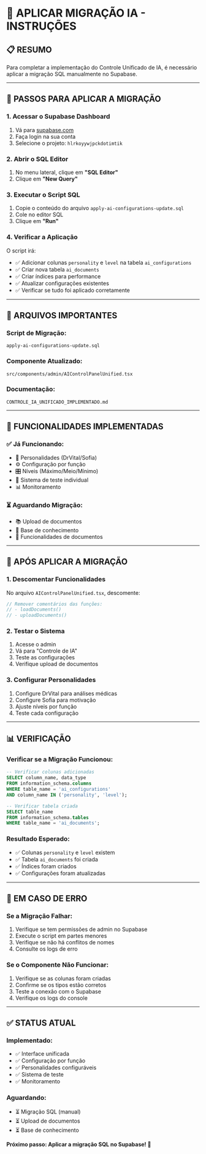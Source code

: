 # 🔧 APLICAR MIGRAÇÃO IA - INSTRUÇÕES

## 📋 **RESUMO**

Para completar a implementação do Controle Unificado de IA, é necessário aplicar a migração SQL manualmente no Supabase.

---

## 🚀 **PASSOS PARA APLICAR A MIGRAÇÃO**

### **1. Acessar o Supabase Dashboard**
1. Vá para [supabase.com](https://supabase.com)
2. Faça login na sua conta
3. Selecione o projeto: `hlrkoyywjpckdotimtik`

### **2. Abrir o SQL Editor**
1. No menu lateral, clique em **"SQL Editor"**
2. Clique em **"New Query"**

### **3. Executar o Script SQL**
1. Copie o conteúdo do arquivo `apply-ai-configurations-update.sql`
2. Cole no editor SQL
3. Clique em **"Run"**

### **4. Verificar a Aplicação**
O script irá:
- ✅ Adicionar colunas `personality` e `level` na tabela `ai_configurations`
- ✅ Criar nova tabela `ai_documents`
- ✅ Criar índices para performance
- ✅ Atualizar configurações existentes
- ✅ Verificar se tudo foi aplicado corretamente

---

## 📁 **ARQUIVOS IMPORTANTES**

### **Script de Migração:**
```
apply-ai-configurations-update.sql
```

### **Componente Atualizado:**
```
src/components/admin/AIControlPanelUnified.tsx
```

### **Documentação:**
```
CONTROLE_IA_UNIFICADO_IMPLEMENTADO.md
```

---

## 🔧 **FUNCIONALIDADES IMPLEMENTADAS**

### **✅ Já Funcionando:**
- 🧠 Personalidades (DrVital/Sofia)
- ⚙️ Configuração por função
- 🎛️ Níveis (Máximo/Meio/Mínimo)
- 🧪 Sistema de teste individual
- 📊 Monitoramento

### **⏳ Aguardando Migração:**
- 📚 Upload de documentos
- 📖 Base de conhecimento
- 🔄 Funcionalidades de documentos

---

## 🎯 **APÓS APLICAR A MIGRAÇÃO**

### **1. Descomentar Funcionalidades**
No arquivo `AIControlPanelUnified.tsx`, descomente:
```typescript
// Remover comentários das funções:
// - loadDocuments()
// - uploadDocuments()
```

### **2. Testar o Sistema**
1. Acesse o admin
2. Vá para "Controle de IA"
3. Teste as configurações
4. Verifique upload de documentos

### **3. Configurar Personalidades**
1. Configure DrVital para análises médicas
2. Configure Sofia para motivação
3. Ajuste níveis por função
4. Teste cada configuração

---

## 📊 **VERIFICAÇÃO**

### **Verificar se a Migração Funcionou:**
```sql
-- Verificar colunas adicionadas
SELECT column_name, data_type 
FROM information_schema.columns 
WHERE table_name = 'ai_configurations' 
AND column_name IN ('personality', 'level');

-- Verificar tabela criada
SELECT table_name 
FROM information_schema.tables 
WHERE table_name = 'ai_documents';
```

### **Resultado Esperado:**
- ✅ Colunas `personality` e `level` existem
- ✅ Tabela `ai_documents` foi criada
- ✅ Índices foram criados
- ✅ Configurações foram atualizadas

---

## 🚨 **EM CASO DE ERRO**

### **Se a Migração Falhar:**
1. Verifique se tem permissões de admin no Supabase
2. Execute o script em partes menores
3. Verifique se não há conflitos de nomes
4. Consulte os logs de erro

### **Se o Componente Não Funcionar:**
1. Verifique se as colunas foram criadas
2. Confirme se os tipos estão corretos
3. Teste a conexão com o Supabase
4. Verifique os logs do console

---

## ✅ **STATUS ATUAL**

### **Implementado:**
- ✅ Interface unificada
- ✅ Configuração por função
- ✅ Personalidades configuráveis
- ✅ Sistema de teste
- ✅ Monitoramento

### **Aguardando:**
- ⏳ Migração SQL (manual)
- ⏳ Upload de documentos
- ⏳ Base de conhecimento

**Próximo passo: Aplicar a migração SQL no Supabase! 🚀** 